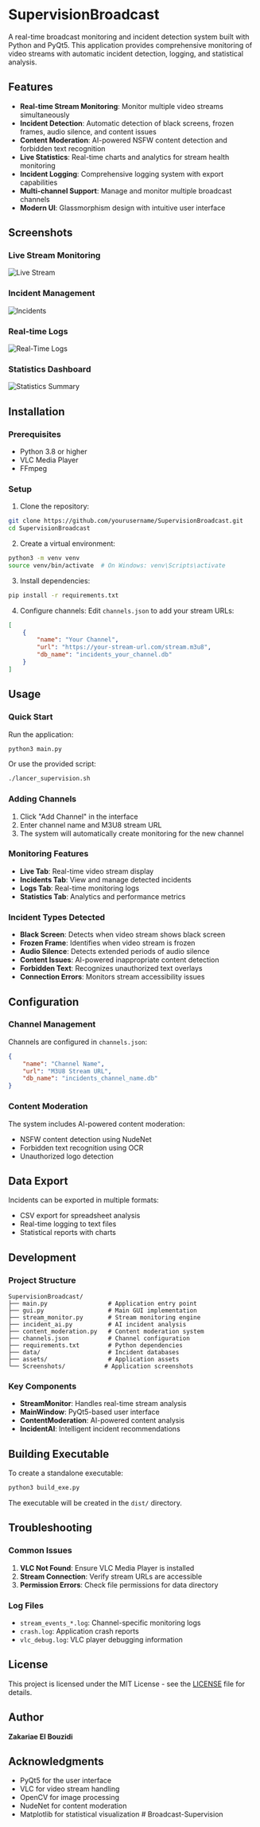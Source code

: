 # SupervisionBroadcast

A real-time broadcast monitoring and incident detection system built with Python and PyQt5. This application provides comprehensive monitoring of video streams with automatic incident detection, logging, and statistical analysis.

## Features

- **Real-time Stream Monitoring**: Monitor multiple video streams simultaneously
- **Incident Detection**: Automatic detection of black screens, frozen frames, audio silence, and content issues
- **Content Moderation**: AI-powered NSFW content detection and forbidden text recognition
- **Live Statistics**: Real-time charts and analytics for stream health monitoring
- **Incident Logging**: Comprehensive logging system with export capabilities
- **Multi-channel Support**: Manage and monitor multiple broadcast channels
- **Modern UI**: Glassmorphism design with intuitive user interface

## Screenshots

### Live Stream Monitoring
![Live Stream](Screenshots/LiveStream.png)

### Incident Management
![Incidents](Screenshots/Incidents.png)

### Real-time Logs
![Real-Time Logs](Screenshots/Real-Time%20Logs.png)

### Statistics Dashboard
![Statistics Summary](Screenshots/StatisticsSummary.png)

## Installation

### Prerequisites

- Python 3.8 or higher
- VLC Media Player
- FFmpeg

### Setup

1. Clone the repository:
```bash
git clone https://github.com/yourusername/SupervisionBroadcast.git
cd SupervisionBroadcast
```

2. Create a virtual environment:
```bash
python3 -m venv venv
source venv/bin/activate  # On Windows: venv\Scripts\activate
```

3. Install dependencies:
```bash
pip install -r requirements.txt
```

4. Configure channels:
Edit `channels.json` to add your stream URLs:
```json
[
    {
        "name": "Your Channel",
        "url": "https://your-stream-url.com/stream.m3u8",
        "db_name": "incidents_your_channel.db"
    }
]
```

## Usage

### Quick Start

Run the application:
```bash
python3 main.py
```

Or use the provided script:
```bash
./lancer_supervision.sh
```

### Adding Channels

1. Click "Add Channel" in the interface
2. Enter channel name and M3U8 stream URL
3. The system will automatically create monitoring for the new channel

### Monitoring Features

- **Live Tab**: Real-time video stream display
- **Incidents Tab**: View and manage detected incidents
- **Logs Tab**: Real-time monitoring logs
- **Statistics Tab**: Analytics and performance metrics

### Incident Types Detected

- **Black Screen**: Detects when video stream shows black screen
- **Frozen Frame**: Identifies when video stream is frozen
- **Audio Silence**: Detects extended periods of audio silence
- **Content Issues**: AI-powered inappropriate content detection
- **Forbidden Text**: Recognizes unauthorized text overlays
- **Connection Errors**: Monitors stream accessibility issues

## Configuration

### Channel Management

Channels are configured in `channels.json`:
```json
{
    "name": "Channel Name",
    "url": "M3U8 Stream URL",
    "db_name": "incidents_channel_name.db"
}
```

### Content Moderation

The system includes AI-powered content moderation:
- NSFW content detection using NudeNet
- Forbidden text recognition using OCR
- Unauthorized logo detection

## Data Export

Incidents can be exported in multiple formats:
- CSV export for spreadsheet analysis
- Real-time logging to text files
- Statistical reports with charts

## Development

### Project Structure

```
SupervisionBroadcast/
├── main.py                 # Application entry point
├── gui.py                  # Main GUI implementation
├── stream_monitor.py       # Stream monitoring engine
├── incident_ai.py          # AI incident analysis
├── content_moderation.py   # Content moderation system
├── channels.json           # Channel configuration
├── requirements.txt        # Python dependencies
├── data/                   # Incident databases
├── assets/                 # Application assets
└── Screenshots/           # Application screenshots
```

### Key Components

- **StreamMonitor**: Handles real-time stream analysis
- **MainWindow**: PyQt5-based user interface
- **ContentModeration**: AI-powered content analysis
- **IncidentAI**: Intelligent incident recommendations

## Building Executable

To create a standalone executable:

```bash
python3 build_exe.py
```

The executable will be created in the `dist/` directory.

## Troubleshooting

### Common Issues

1. **VLC Not Found**: Ensure VLC Media Player is installed
2. **Stream Connection**: Verify stream URLs are accessible
3. **Permission Errors**: Check file permissions for data directory

### Log Files

- `stream_events_*.log`: Channel-specific monitoring logs
- `crash.log`: Application crash reports
- `vlc_debug.log`: VLC player debugging information

## License

This project is licensed under the MIT License - see the [LICENSE](LICENSE) file for details.

## Author

**Zakariae El Bouzidi**

## Acknowledgments

- PyQt5 for the user interface
- VLC for video stream handling
- OpenCV for image processing
- NudeNet for content moderation
- Matplotlib for statistical visualization # Broadcast-Supervision
